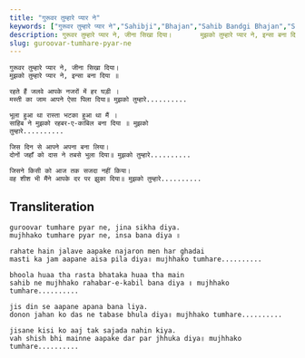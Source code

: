 ```yaml
---
title: "गुरूवर तुम्हारे प्यार ने"
keywords: ["गुरूवर तुम्हारे प्यार ने","Sahibji","Bhajan","Sahib Bandgi Bhajan","Sant Kabir Bhajan","bhajan lyrics","साहिब बंदगी भजन","भजन"]
description: गुरूवर तुम्हारे प्यार ने, जीना सिखा दिया।       मुझको तुम्हारे प्यार ने, इन्सा बना दिया ॥          रहते हैं जलवे आपके नजरों में हर घड़ी ।       मस्त
slug: guroovar-tumhare-pyar-ne
---
```


  
    गुरूवर तुम्हारे प्यार ने, जीना सिखा दिया।  
    मुझको तुम्हारे प्यार ने, इन्सा बना दिया ॥  
  
    रहते हैं जलवे आपके नजरों में हर घड़ी ।  
    मस्ती का जाम आपने ऐसा पिला दिया॥ मुझको तुम्हारे..........  
  
    भूला हुआ था रास्ता भटका हुआ था मैं ।  
    साहिब ने मुझको रहबर-ए-काबिल बना दिया ॥ मुझको  
    तुम्हारे..........  
  
    जिस दिन से आपने अपना बना लिया।  
    दोनों जहाँ को दास ने तबसे भुला दिया॥ मुझको तुम्हारे..........  
  
    जिसने किसी को आज तक सजदा नहीं किया।  
    वह शीश भी मैंने आपके दर पर झुका दिया॥ मुझको तुम्हारे..........  


## Transliteration

  
    guroovar tumhare pyar ne, jina sikha diya.  
    mujhhako tumhare pyar ne, insa bana diya ॥  
  
    rahate hain jalave aapake najaron men har ghadai  
    masti ka jam aapane aisa pila diya॥ mujhhako tumhare..........  
  
    bhoola huaa tha rasta bhataka huaa tha main  
    sahib ne mujhhako rahabar-e-kabil bana diya ॥ mujhhako  
    tumhare..........  
  
    jis din se aapane apana bana liya.  
    donon jahan ko das ne tabase bhula diya॥ mujhhako tumhare..........  
  
    jisane kisi ko aaj tak sajada nahin kiya.  
    vah shish bhi mainne aapake dar par jhhuka diya॥ mujhhako tumhare..........  

  